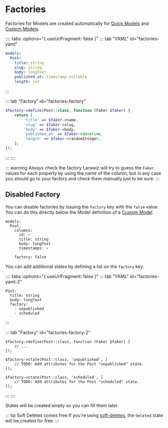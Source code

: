 # Factories

Factories for Models are created automatically for [Quick Models](../model.md#quick-model) and [Custom Models](../model.md#custom-model).

:::: tabs :options="{ useUrlFragment: false }"
::: tab "YAML" id="factories-yaml"
```yaml
models:
  Post:
    title: string
    slug: string
    body: longText
    published_at: timestamp nullable
    length: int
```
:::

::: tab "Factory" id="factories-factory"
```php
$factory->define(Post::class, function (Faker $faker) {
    return [
        'title' => $faker->name,
        'slug' => $faker->slug,
        'body' => $faker->body,
        'published_at' => $faker->datetime,
        'length' => $faker->randomInteger,
    ];
});
```
:::
::::

::: warning Always check the factory
Larawiz will try to guess the `Faker` values for each property by using the name of the column, but in any case you should go to your factory and check them manually just to be sure.
:::

## Disabled Factory

You can disable factories by issuing the `factory` key with the `false` value. You can do this directly below the Model definition of a [Custom Model](../model.md#custom-model).

```yaml{9}
models:
  Post:
    columns:
      id: ~
      title: string
      body: longText
      timestamps: ~
  
    factory: false
```

You can add additional states by defining a list on the `factory` key:

:::: tabs :options="{ useUrlFragment: false }"
::: tab "YAML" id="factories-yaml-2"
```yaml{4-6}
Post:
  title: string
  body: longText
  factory:
    - unpublished
    - scheduled
```
:::

::: tab "Factory" id="factories-factory-2"
```php{5-7,9-11}
$factory->define(Post::class, function (Faker $faker) {
    // ...
});

$factory->state(Post::class, 'unpublished', [
    // TODO: Add attributes for the Post "unpublished" state.
]);

$factory->state(Post::class, 'scheduled', [
    // TODO: Add attributes for the Post "scheduled" state.
]);
```
:::
::::

States will be created empty so you can fill them later.

::: tip Soft Deletes comes free
If you're using [soft-deletes](../model-columns/soft-deletes.md#deleted-factory-state), the `deleted` state will be created for free.
:::